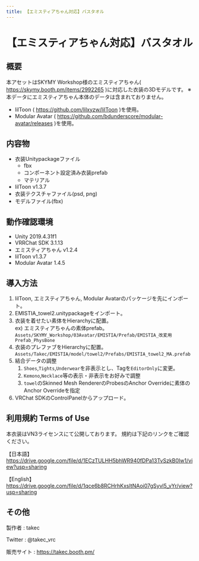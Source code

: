 ```yaml
---
title: 【エミスティアちゃん対応】バスタオル
---
```

# 【エミスティアちゃん対応】バスタオル

## 概要
本アセットはSKYMY Workshop様のエミスティアちゃん( https://skymy.booth.pm/items/2992265 )に対応した衣装の3Dモデルです。
※本データにエミスティアちゃん本体のデータは含まれておりません。

* lilToon ( https://github.com/lilxyzw/lilToon )を使用。
* Modular Avatar ( https://github.com/bdunderscore/modular-avatar/releases )を使用。

## 内容物
* 衣装Unitypackageファイル
  * fbx
  * コンポーネント設定済み衣装prefab
  * マテリアル
* lilToon v1.3.7
* 衣装テクスチャファイル(psd, png)
* モデルファイル(fbx)

## 動作確認環境
* Unity 2019.4.31f1
* VRRChat SDK 3.1.13 
* エミスティアちゃん v1.2.4
* lilToon v1.3.7
* Modular Avatar 1.4.5

## 導入方法
1. lilToon, エミスティアちゃん, Modular Avatarのパッケージを先にインポート。
2. EMISTIA_towel2.unitypackageをインポート。
3. 衣装を着せたい素体をHierarchyに配置。  
   ex) エミスティアちゃんの素体prefab。  
   `Assets/SKYMY_Workshop/03Avatar/EMISTIA/Prefab/EMISTIA_改変用Prefab_PhysBone`
4. 衣装のプレファブをHierarchyに配置。
   `Assets/Takec/EMISTIA/model/towel2/Prefabs/EMISTIA_towel2_MA.prefab`
5. 結合データの調整
   1. `Shoes`,`Tights`,`Underwear`を非表示とし、Tagを`EditorOnly`に変更。
   2. `Kemono`,`Necklace`等の表示・非表示をお好みで調整
   3. `towel`のSkinned Mesh RendererのProbesのAnchor Overrideに素体のAnchor Overrideを指定
6. VRChat SDKのControlPanelからアップロード。

## 利用規約 Terms of Use
本衣装はVN3ライセンスにて公開しております。
規約は下記のリンクをご確認ください。

【日本語】
https://drive.google.com/file/d/1ECzTULHH5bhWR940fDPa13TvSzkB0Iw1/view?usp=sharing

【English】
https://drive.google.com/file/d/1qce6b8RCHrhKxsItNAoi07gSyvl5_vYr/view?usp=sharing

## その他
製作者
: takec

Twitter
: @takec_vrc

販売サイト
: https://takec.booth.pm/
